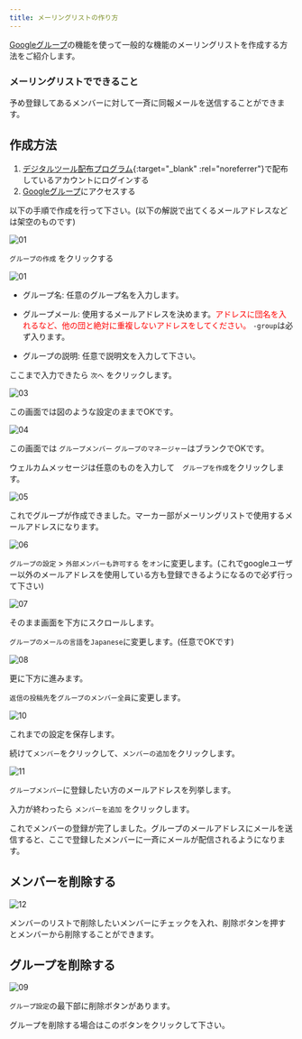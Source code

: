 ```yaml
---
title: メーリングリストの作り方
---
```


[Googleグループ](https://groups.google.com/)の機能を使って一般的な機能のメーリングリストを作成する方法をご紹介します。

### メーリングリストでできること

予め登録してあるメンバーに対して一斉に同報メールを送信することができます。

## 作成方法

1. [デジタルツール配布プログラム](https://www.scout.or.jp/member/digital_tool_program/){:target="_blank" :rel="noreferrer"}で配布しているアカウントにログインする
2. [Googleグループ](https://groups.google.com/)にアクセスする

以下の手順で作成を行って下さい。(以下の解説で出てくるメールアドレスなどは架空のものです)

![01](./images/01.jpg)

`グループの作成` をクリックする

![01](./images/02.jpg)

- グループ名: 任意のグループ名を入力します。

- グループメール: 使用するメールアドレスを決めます。<span style="color:red">アドレスに団名を入れるなど、他の団と絶対に重複しないアドレスをしてください。</span> `-group`は必ず入ります。

- グループの説明: 任意で説明文を入力して下さい。

ここまで入力できたら `次へ` をクリックします。

![03](./images/03.jpg)

この画面では図のような設定のままでOKです。

![04](./images/04.jpg)

この画面では `グループメンバー` `グループのマネージャー`はブランクでOKです。

ウェルカムメッセージは任意のものを入力して　`グループを作成`をクリックします。

![05](./images/05.jpg)

これでグループが作成できました。マーカー部がメーリングリストで使用するメールアドレスになります。

![06](./images/06.jpg)

`グループの設定` > `外部メンバーも許可する` を`オン`に変更します。(これでgoogleユーザー以外のメールアドレスを使用している方も登録できるようになるので必ず行って下さい)

![07](./images/07.jpg)

そのまま画面を下方にスクロールします。

`グループのメールの言語`を`Japanese`に変更します。(任意でOKです)

![08](./images/08.jpg)

更に下方に進みます。

`返信の投稿先`を`グループのメンバー全員`に変更します。

![10](images/10.jpg)

これまでの設定を保存します。

続けて`メンバー`をクリックして、`メンバーの追加`をクリックします。

![11](./images/11.jpg)

`グループメンバー`に登録したい方のメールアドレスを列挙します。

入力が終わったら `メンバーを追加` をクリックします。

これでメンバーの登録が完了しました。グループのメールアドレスにメールを送信すると、ここで登録したメンバーに一斉にメールが配信されるようになります。



## メンバーを削除する

![12](./images/12.jpg)

メンバーのリストで削除したいメンバーにチェックを入れ、削除ボタンを押すとメンバーから削除することができます。



## グループを削除する

![09](images/09.jpg)

`グループ設定`の最下部に削除ボタンがあります。

グループを削除する場合はこのボタンをクリックして下さい。